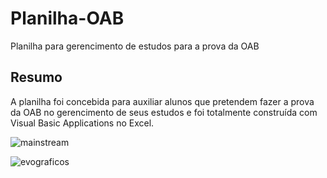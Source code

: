 # Planilha-OAB
 Planilha para gerencimento de estudos para a prova da OAB

 ## Resumo

 A planilha foi concebida para auxiliar alunos que pretendem fazer a prova da OAB no gerencimento de seus estudos e foi totalmente construída com Visual Basic Applications no Excel.

 
![mainstream](https://github.com/pedro-nog-9/Planilha-OAB/assets/127139232/ce5ee04f-5d8e-4935-b573-20f4d0c65ec9)

![evograficos](https://github.com/pedro-nog-9/Planilha-OAB/assets/127139232/5dd56989-6886-4ce4-8615-f0f5cdd95af8)
